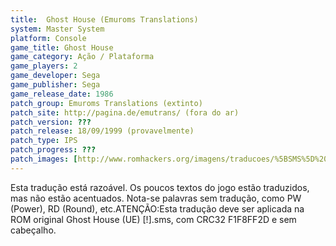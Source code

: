 ```yaml
---
title:  Ghost House (Emuroms Translations)
system: Master System
platform: Console
game_title: Ghost House
game_category: Ação / Plataforma
game_players: 2
game_developer: Sega
game_publisher: Sega
game_release_date: 1986
patch_group: Emuroms Translations (extinto)
patch_site: http://pagina.de/emutrans/ (fora do ar)
patch_version: ???
patch_release: 18/09/1999 (provavelmente)
patch_type: IPS
patch_progress: ???
patch_images: [http://www.romhackers.org/imagens/traducoes/%5BSMS%5D%20Ghost%20House%20-%20Emuroms%20Translations%20-%201.png,http://www.romhackers.org/imagens/traducoes/%5BSMS%5D%20Ghost%20House%20-%20Emuroms%20Translations%20-%202.png]
---
```

Esta tradução está razoável. Os poucos textos do jogo estão traduzidos, mas não estão acentuados. Nota-se palavras sem tradução, como PW (Power), RD (Round), etc.ATENÇÃO:Esta tradução deve ser aplicada na ROM original Ghost House (UE) [!].sms, com CRC32 F1F8FF2D e sem cabeçalho.